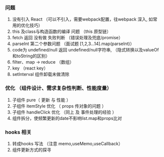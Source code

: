 
### 问题

1. 没有引入 React （可以不引入，需要webpack配置，往webpack 深入, 如常用的优化技巧）
2. this 及class与构造函数的编译 问题 （this 原型链）
3. fetch 返回 没有做 失败判断 （错误处理及兜底/promise）
4. parseInt 第二个参数问题     （面试题   [1,2,3...14].map(parseInt)）
5. code为 undefined/null 返回 undefined/null字符串,   （隐式转换以及valueOf和toString的区别）
6. filter、map -> reduce （数组）
7. key （react key） 
8. setInterval 组件卸载未做清除

### 优化 （组件设计、需求复杂性判断、性能度量）

1. 子组件 pure（ 更新 与 性能 ）
2.  子组件 itemStyle 优化 （ props 传对象的问题 ）
3. 子组件 handleClick 优化 （同上 及 事件处理的经验 ）
4. 组件拆分，使频繁更新的date不影响list.map和props比对

### hooks 相关

1. 转成hooks 写法 （注意 memo,useMemo,useCallback）
2. 组件更新方式的探寻

